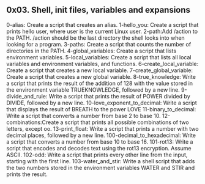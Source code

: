 ## 0x03. Shell, init files, variables and expansions
0-alias: Create a script that creates an alias.
1-hello_you: Create a script that prints hello user, where user is the current Linux user.
2-path:Add /action to the PATH. /action should be the last directory the shell looks into when looking for a program.
3-paths: Create a script that counts the number of directories in the PATH.
4-global_variables: Create a script that lists environment variables.
5-local_variables: Create a script that lists all local variables and environment variables, and functions.
6-create_local_variable: Create a script that creates a new local variable.
7-create_global_variable: Create a script that creates a new global variable.
8-true_knowledge: Write a script that prints the result of the addition of 128 with the value stored in the environment variable TRUEKNOWLEDGE, followed by a new line.
9-divide_and_rule: Write a script that prints the result of POWER divided by DIVIDE, followed by a new line.
10-love_exponent_to_decimal: Write a script that displays the result of BREATH to the power LOVE
11-binary_to_decimal: Write a script that converts a number from base 2 to base 10.
12-combinations:Create a script that prints all possible combinations of two letters, except oo.
13-print_float: Write a script that prints a number with two decimal places, followed by a new line.
100-decimal_to_hexadecimal: Write a script that converts a number from base 10 to base 16.
101-rot13: Write a script that encodes and decodes text using the rot13 encryption. Assume ASCII.
102-odd: Write a script that prints every other line from the input, starting with the first line.
103-water_and_stir: Write a shell script that adds the two numbers stored in the environment variables WATER and STIR and prints the result.
